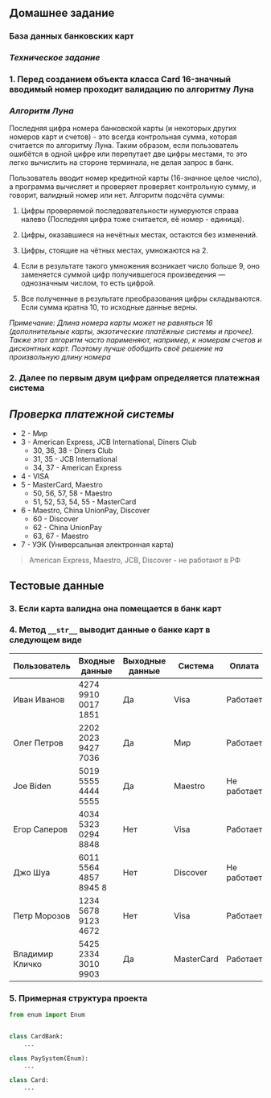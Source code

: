 ## Домашнее задание 

### База данных банковских карт

### *Техническое задание*


### 1. Перед созданием объекта класса Card 16-значный вводимый номер проходит валидацию по алгоритму Луна

### *Алгоритм Луна*

Последняя цифра номера банковской карты (и некоторых других номеров карт и счетов) - это всегда контрольная сумма, которая считается по алгоритму Луна. Таким образом, если пользователь ошибётся в одной цифре или перепутает две цифры местами, то это легко вычислить на стороне терминала, не делая запрос в банк.

Пользователь вводит номер кредитной карты (16-значное целое число), а программа вычисляет и проверяет проверяет контрольную сумму, и говорит, валидный номер или нет. Алгоритм подсчёта суммы:

  1. Цифры проверяемой последовательности нумеруются справа налево (Последняя цифра тоже считается, её номер - единица).

  2. Цифры, оказавшиеся на нечётных местах, остаются без изменений.

  3. Цифры, стоящие на чётных местах, умножаются на 2.

  4. Если в результате такого умножения возникает число больше 9, оно заменяется суммой цифр получившегося произведения — однозначным числом, то есть цифрой.

  5. Все полученные в результате преобразования цифры складываются. Если сумма кратна 10, то исходные данные верны.

*Примечание: Длина номера карты может не равняться 16 (дополнительные карты, экзотические платёжные системы и прочее). Также этот алгоритм часто парименяют, например, к номерам счетов и дисконтных карт. Поэтому лучше обобщить своё решение на произвольную длину номера*

### 2. Далее по первым двум цифрам определяется платежная система 

##  _Проверка платежной системы_

* 2 - Мир
* 3 - American Express, JCB International, Diners Club
  * 30, 36, 38 - Diners Club
  * 31, 35 - JCB International
  * 34, 37 - American Express
* 4 - VISA
* 5 - MasterCard, Maestro
  * 50, 56, 57, 58 - Maestro
  * 51, 52, 53, 54, 55 - MasterCard
* 6 - Maestro, China UnionPay, Discover
  * 60 - Discover
  * 62 - China UnionPay
  * 63, 67 - Maestro
* 7 - УЭК (Универсальная электронная карта)



> American Express, Maestro, JCB, Discover - не работают в РФ

## Тестовые данные



### 3. Если карта валидна она помещается в банк карт

### 4. Метод `__str__` выводит данные о банке карт в следующем виде 

Пользователь |  Входные данные  |  Выходные данные | Система | Оплата
------------ |---------|-------|---------|----------
Иван Иванов | 4274 9910 0017 1851 | Да | Visa | Работает
Олег Петров | 2202 2023 9427 7036 | Да | Мир | Работает
Joe Biden  | 5019 5555 4444 5555 | Да | Maestro | Не работает
Егор Саперов | 4034 5323 0294 8848 | Нет | Visa | Работает
Джо Шуа | 6011 5564 4857 8945 8 | Нет | Discover | Не работает
Петр Морозов | 1234 5678 9123 4672 | Нет | Visa | Работает
Владимир Кличко | 5425 2334 3010 9903 | Да | MasterCard | Работает


### 5. Примерная структура проекта

```python
from enum import Enum


class CardBank:
    ...

class PaySystem(Enum):
    ...

class Card:
    ...

```
